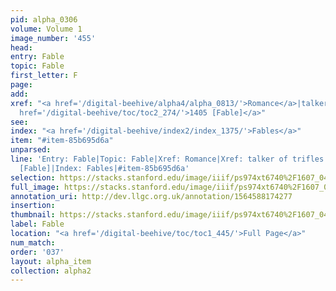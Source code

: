 ```yaml
---
pid: alpha_0306
volume: Volume 1
image_number: '455'
head: 
entry: Fable
topic: Fable
first_letter: F
page: 
add: 
xref: "<a href='/digital-beehive/alpha4/alpha_0813/'>Romance</a>|talker of trifles|<a
  href='/digital-beehive/toc/toc2_274/'>1405 [Fable]</a>"
see: 
index: "<a href='/digital-beehive/index2/index_1375/'>Fables</a>"
item: "#item-85b695d6a"
unparsed: 
line: 'Entry: Fable|Topic: Fable|Xref: Romance|Xref: talker of trifles|XRef: 1405
  [Fable]|Index: Fables|#item-85b695d6a'
selection: https://stacks.stanford.edu/image/iiif/ps974xt6740%2F1607_0454/371,4101,3081,488/full/0/default.jpg
full_image: https://stacks.stanford.edu/image/iiif/ps974xt6740%2F1607_0454/full/full/0/default.jpg
annotation_uri: http://dev.llgc.org.uk/annotation/1564588174277
insertion: 
thumbnail: https://stacks.stanford.edu/image/iiif/ps974xt6740%2F1607_0454/371,4101,600,180/250,/0/default.jpg
label: Fable
location: "<a href='/digital-beehive/toc/toc1_445/'>Full Page</a>"
num_match: 
order: '037'
layout: alpha_item
collection: alpha2
---
```

